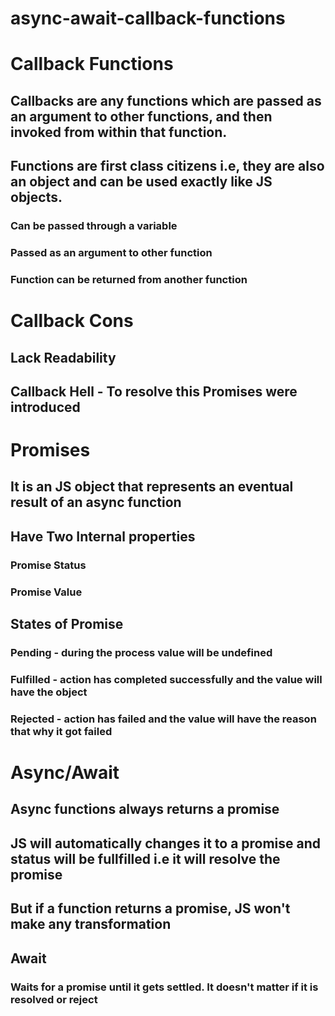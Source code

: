 # async-await-callback-functions

# Callback Functions
 ## Callbacks are any functions which are passed as an argument to other functions, and then invoked from within that function.
 ## Functions are first class citizens i.e, they are also an object and can be used exactly like JS objects.
   ### Can be passed through a variable
   ### Passed as an argument to other function
   ### Function can be returned from another function

# Callback Cons
  ## Lack Readability
  ## Callback Hell - To resolve this Promises were introduced



# Promises
 ## It is an JS object that represents an eventual result of an async function
 ## Have Two Internal properties
   ### Promise Status
   ### Promise Value
 ## States of Promise
   ### Pending - during the process value will be undefined
   ### Fulfilled - action has completed successfully and the value will have the object
   ### Rejected - action has failed and the value will have the reason that why it got failed


# Async/Await
 ## Async functions always returns a promise
 ## JS will automatically changes it to a promise and status will be fullfilled i.e it will resolve the promise
 ## But if a function returns a promise, JS won't make any transformation

## Await
 ### Waits for a promise until it gets settled. It doesn't matter if it is resolved or reject
